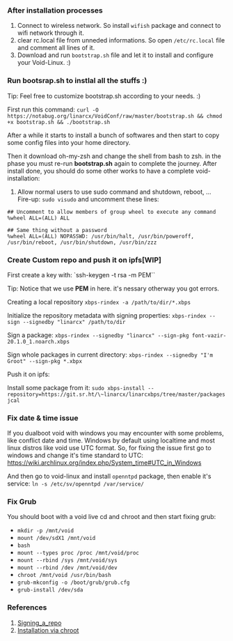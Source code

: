 ### After installation processes
1. Connect to wireless network. So install `wifish` package and connect to wifi network through it.
2. clear rc.local file from unneded informations. So open `/etc/rc.local` file and comment all lines of it.
3. Download and run `bootstrap.sh` file and let it to install and configure your Void-Linux. :)

### Run bootsrap.sh to instlal all the stuffs :)
Tip: Feel free to customize bootstrap.sh according to your needs. :)

First run this command:
`curl -O https://notabug.org/linarcx/VoidConf/raw/master/bootstrap.sh && chmod +x bootstrap.sh && ./bootstrap.sh`

After a while it starts to  install a bunch of softwares and then start to copy some config files into your home directory.

Then it download oh-my-zsh and change the shell from bash to zsh. in the phase you must re-run __bootstrap.sh__ again to complete the journey.
After install done, you should do some other works to have a complete void-installation:

1. Allow normal users to use sudo command and shutdown, reboot, ...
Fire-up: `sudo visudo` and uncomment these lines:
```
## Uncomment to allow members of group wheel to execute any command
%wheel ALL=(ALL) ALL

## Same thing without a password
%wheel ALL=(ALL) NOPASSWD: /usr/bin/halt, /usr/bin/poweroff, /usr/bin/reboot, /usr/bin/shutdown, /usr/bin/zzz
```

### Create Custom repo and push it on ipfs[WIP]
First create a key with:
`ssh-keygen -t rsa -m PEM``

Tip: Notice that we use __PEM__ in here. it's nessary otherway you got errors.

Creating a local repository
`xbps-rindex -a /path/to/dir/*.xbps`

Initialize the repository metadata with signing properties:
`xbps-rindex --sign --signedby "linarcx" /path/to/dir`

Sign a package:
`xbps-rindex --signedby "linarcx" --sign-pkg font-vazir-20.1.0_1.noarch.xbps`

Sign whole packages in current directory:
`xbps-rindex --signedby "I'm Groot" --sign-pkg *.xbpx`

Push it on ipfs:

Install some package from it:
`sudo xbps-install --repository=https://git.sr.ht/\~linarcx/linarcxbps/tree/master/packages jcal`

### Fix date & time issue
If you dualboot void with windows you may encounter with some problems, like conflict date and time. Windows by default using localtime and most linux distros like void use UTC format.
So, for fixing the issue first go to windows and change it's time standard to UTC:
https://wiki.archlinux.org/index.php/System_time#UTC_in_Windows

And then go to void-linux and install `openntpd` package, then enable it's service:
`ln -s /etc/sv/openntpd /var/service/`

### Fix Grub
You should boot with a void live cd and chroot and then start fixing grub:
- `mkdir -p /mnt/void`
- `mount /dev/sdX1 /mnt/void`
- `bash`
- `mount --types proc /proc /mnt/void/proc`
- `mount --rbind /sys /mnt/void/sys`
- `mount --rbind /dev /mnt/void/dev`
- `chroot /mnt/void /usr/bin/bash`
- `grub-mkconfig -o /boot/grub/grub.cfg`
- `grub-install /dev/sda`

### References
1. [Signing_a_repo](https://wiki.voidlinux.org/XBPS#Signing_a_repository)
2. [Installation via chroot](https://wiki.voidlinux.org/Installation_via_chroot)
